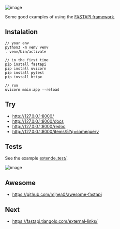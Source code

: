 ![image](https://user-images.githubusercontent.com/1257048/204164980-6e893ff8-f25a-44b9-8baa-1dc6770a3b2d.png)

Some good examples of using the [FASTAPI framework](https://fastapi.tiangolo.com/).


## Instalation

    // your env
    python3 -m venv venv
    . venv/bin/activate

    // in the first time
    pip install fastapi
    pip install uvicorn
    pip install pytest
    pip install httpx

    // run
    uvicorn main:app --reload


## Try

+ http://127.0.0.1:8000/
+ http://127.0.0.1:8000/docs
+ http://127.0.0.1:8000/redoc
+ http://127.0.0.1:8000/items/5?q=somequery


## Tests

See the example [extende_test/](04extented_test/).

![image](https://user-images.githubusercontent.com/1257048/206860950-4cac2e58-a5c9-41b9-add2-06c83bddf7c0.png)


## Awesome

- https://github.com/mjhea0/awesome-fastapi

## Next

- https://fastapi.tiangolo.com/external-links/